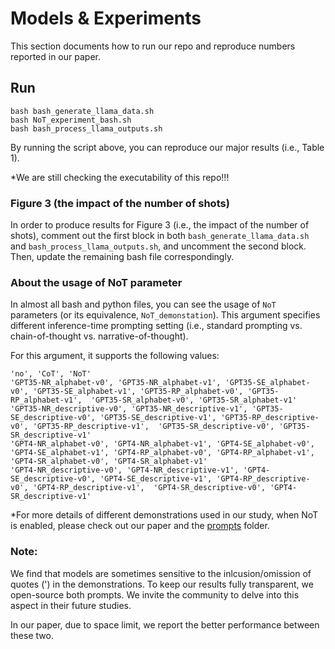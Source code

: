 # Models & Experiments
This section documents how to run our repo and reproduce numbers reported in our paper.

## Run
```
bash bash_generate_llama_data.sh
bash NoT_experiment_bash.sh
bash bash_process_llama_outputs.sh
```
By running the script above, you can reproduce our major results (i.e., Table 1).

*We are still checking the executability of this repo!!!

### Figure 3 (the impact of the number of shots)
In order to produce results for Figure 3 (i.e., the impact of the number of shots), comment out the first block in both ```bash_generate_llama_data.sh``` and ```bash_process_llama_outputs.sh```, and uncomment the second block. Then, update the remaining bash file correspondingly.

### About the usage of NoT parameter
In almost all bash and python files, you can see the usage of ```NoT``` parameters (or its equivalence, ```NoT_demonstation```). This argument specifies different inference-time prompting setting (i.e., standard prompting vs. chain-of-thought vs. narrative-of-thought).

For this argument, it supports the following values:
```
'no', 'CoT', 'NoT'
'GPT35-NR_alphabet-v0', 'GPT35-NR_alphabet-v1', 'GPT35-SE_alphabet-v0', 'GPT35-SE_alphabet-v1', 'GPT35-RP_alphabet-v0', 'GPT35-RP_alphabet-v1',  'GPT35-SR_alphabet-v0', 'GPT35-SR_alphabet-v1'
'GPT35-NR_descriptive-v0', 'GPT35-NR_descriptive-v1', 'GPT35-SE_descriptive-v0', 'GPT35-SE_descriptive-v1', 'GPT35-RP_descriptive-v0', 'GPT35-RP_descriptive-v1',  'GPT35-SR_descriptive-v0', 'GPT35-SR_descriptive-v1'
'GPT4-NR_alphabet-v0', 'GPT4-NR_alphabet-v1', 'GPT4-SE_alphabet-v0', 'GPT4-SE_alphabet-v1', 'GPT4-RP_alphabet-v0', 'GPT4-RP_alphabet-v1',  'GPT4-SR_alphabet-v0', 'GPT4-SR_alphabet-v1'
'GPT4-NR_descriptive-v0', 'GPT4-NR_descriptive-v1', 'GPT4-SE_descriptive-v0', 'GPT4-SE_descriptive-v1', 'GPT4-RP_descriptive-v0', 'GPT4-RP_descriptive-v1',  'GPT4-SR_descriptive-v0', 'GPT4-SR_descriptive-v1'
```

*For more details of different demonstrations used in our study, when NoT is enabled, please check out our paper and the [prompts](./prompts) folder.

### Note:
We find that models are sometimes sensitive to the inlcusion/omission of quotes (') in the demonstrations. To keep our results fully transparent, we open-source both prompts. We invite the community to delve into this aspect in their future studies. 

In our paper, due to space limit, we report the better performance between these two.